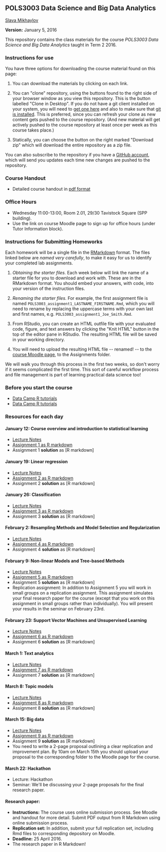 ## POLS3003 Data Science and Big Data Analytics ##


[Slava Mikhaylov](s.mikhaylov@ucl.ac.uk)

**Version:** January 5, 2016

This repository contains the class materials for the course *POLS3003 Data Science and Big Data Analytics* taught in Term 2 2016.  

### Instructions for use ###

You have three options for downloading the course material found on this page:  

1.  You can download the materials by clicking on each link.  

2.  You can "clone" repository, using the buttons found to the right side of your browser window as you view this repository.  This is the button labelled "Clone in Desktop".  If you do not have a git client installed on your system, you will need to [get one here](https://git-scm.com/download/gui) and also to make sure that [git is installed](https://git-scm.com/downloads).  This is preferred, since you can refresh your clone as new content gets pushed to the course repository.  (And new material will get actively pushed to the course repository at least once per week as this course takes place.)

3.  Statically, you can choose the button on the right marked "Download zip" which will download the entire repository as a zip file.

You can also subscribe to the repository if you have a [GitHub account](https://github.com), which will send you updates each time new changes are pushed to the repository.

### Course Handout ###

- Detailed course handout in [pdf format](handout/POLS3003Handout.pdf)

### Office Hours ###

- Wednesday 11:00-13:00, Room 2.01, 29/30 Tavistock Square (SPP building).
- Use the link on course Moodle page to sign up for office hours (under Tutor Information block).


### Instructions for Submitting Homeworks ###

Each homework will be a single file in the [RMarkdown](http://bit.ly/R_markdown) format.  The files linked below are *named very carefully*, to make it easy for us to identify your completed lab assignments.  

1.  *Obtaining the starter files.* Each week below will link the name of a starter file for you to download and work with.  These are in the RMarkdown format.  You should embed your answers, with code, into your version of the instruction files.

2.  *Renaming the starter files.* For example, the first assignment file is named `POLS3003_assignment1_LASTNAME_FIRSTNAME.Rmd`, which you will need to rename by replacing the uppercase terms with your own last and first names, e.g.  `POLS3003_assignment1_Joe_Smith.Rmd`.
    
3.  From RStudio, you can create an HTML outfile file with your evaluated code, figure, and text answers by clicking the "Knit HTML" button in the top of the editor pane in RStudio.  The resulting HTML file will be saved in your working directory.

4.  You will need to upload the resulting HTML file -- renamed! -- to the [course Moodle page](https://moodle.ucl.ac.uk/course/view.php?id=34265), to the Assignments folder.  

We will walk you through this process in the first two weeks, so don't worry if it seems complicated the first time.  This sort of careful workflow process and file management is part of learning practical data science too!

### Before you start the course ###

- [Data Camp R tutorials](https://www.datacamp.com/courses/free-introduction-to-r)
- [Data Camp R tutorials](https://www.datacamp.com/courses/reporting-with-r-markdown)

### Resources for each day ###

#### January 12: Course overview and introduction to statistical learning

- [Lecture Notes](week1/POLS3003_week1.pdf)
- [Assignment 1 as R markdown](week2/POLS3003_assignment1_LASTNAME_FIRSTNAME.Rmd)
- Assignment 1 **solution** as [R markdown]

#### January 19: Linear regression  

- [Lecture Notes](week2/POLS3003_week2.pdf)
- [Assignment 2 as R markdown](week2/POLS3003_assignment2_LASTNAME_FIRSTNAME.Rmd)
- Assignment 2 **solution** as [R markdown]

#### January 26: Classification 

- [Lecture Notes](week3/POLS3003_week3.pdf)
- [Assignment 3 as R markdown](week3/POLS3003_assignment3_LASTNAME_FIRSTNAME.Rmd)
- Assignment 3 **solution** as [R markdown]

#### February 2: Resampling Methods and Model Selection and Regularization 

- [Lecture Notes](week4/POLS3003_week4.pdf)
- [Assignment 4 as R markdown](week4/POLS3003_assignment4_LASTNAME_FIRSTNAME.Rmd)
- Assignment 4 **solution** as [R markdown]

#### February 9: Non-linear Models and Tree-based Methods

- [Lecture Notes](week5/POLS3003_week5.pdf)
- [Assignment 5 as R markdown](week5/POLS3003_assignment5_LASTNAME_FIRSTNAME.Rmd)
- Assignment 5 **solution** as [R markdown]
- Replication assignment: In addition to Assignment 5 you will work in small groups on a replication assignment. This assignment simulates your final research paper for the course (except that you work on this assignment in small groups rather than individually). You will present your results in the seminar on February 23rd.

#### February 23: Support Vector Machines and Unsupervised Learning

- [Lecture Notes](week6/POLS3003_week6.pdf)
- [Assignment 6 as R markdown](week6/POLS3003_assignment6_LASTNAME_FIRSTNAME.Rmd)
- Assignment 6 **solution** as [R markdown]

#### March 1: Text analytics

- [Lecture Notes](week7/POLS3003_week7.pdf)
- [Assignment 7 as R markdown](week7/POLS3003_assignment7_LASTNAME_FIRSTNAME.Rmd)
- Assignment 7 **solution** as [R markdown]

#### March 8: Topic models

- [Lecture Notes](week8/POLS3003_week8.pdf)
- [Assignment 8 as R markdown](week8/POLS3003_assignment8_LASTNAME_FIRSTNAME.Rmd)
- Assignment 8 **solution** as [R markdown]

#### March 15: Big data

- [Lecture Notes](week9/POLS3003_week9.pdf)
- [Assignment 9 as R markdown](week9/POLS3003_assignment9_LASTNAME_FIRSTNAME.Rmd)
- Assignment 9 **solution** as [R markdown]
- You need to write a 2-page proposal outlining a clear replication and improvement plan. By 10am on March 15th you should upload your proposal to the corresponding folder to the Moodle page for the course. 

#### March 22: Hackathon

- Lecture: Hackathon
- Seminar: We'll be discussing your 2-page proposals for the final research paper. 

#### Research paper: 

- **Instructions:**  The course uses online submission process. See Moodle and handout for more detail. Submit PDF output from R Markdown using online submission process. 
- **Replication set:** In addition, submit your full replication set, including Rmd files to corresponding depository on Moodle. 
- **Deadline:** 25 April 2016.
- The research paper in R Markdown!

